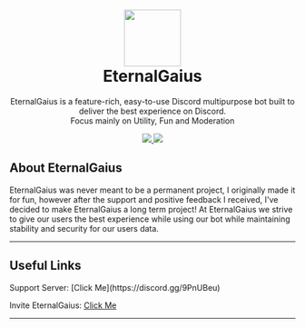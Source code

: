 <h1 align="center"><img src='https://cdn.discordapp.com/avatars/716248082865455174/af7070898f325edbb7ff6bfabbd17952.png' height='100'><br>EternalGaius</br></h1>
<p align="center">EternalGaius is a feature-rich, easy-to-use Discord multipurpose bot built to deliver the best experience on Discord.<br>Focus mainly on Utility, Fun and Moderation</br></p>
<p align="center">
  <a href="http://forthebadge.com/">
    <img src="https://i.imgur.com/Co7TKRR.png"/>
  </a>
  <a href="http://forthebadge.com/">
    <img src="https://i.imgur.com/GwGK8WG.png"/>
  </a>
</p>

## About EternalGaius
<p>
EternalGaius was never meant to be a permanent project, I originally made it for fun, however after the support and positive feedback I received, I've decided to make EternalGaius a long term project! At EternalGaius we strive to give our users the best experience while using our bot while maintaining stability and security for our users data.
</p>

---

## Useful Links
<p>
Support Server: [Click Me](https://discord.gg/9PnUBeu)

Invite EternalGaius: [Click Me](https://discord.com/api/oauth2/authorize?client_id=716248082865455174&permissions=1375329447126&scope=bot%20applications.commands)

</p>

---
